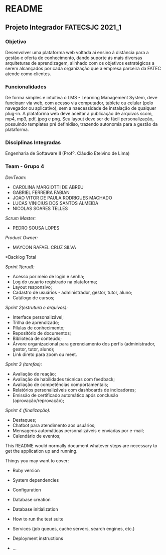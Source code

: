 # README
## Projeto Integrador FATECSJC 2021_1 ##

### Objetivo ###

  Desenvolver uma plataforma web voltada ai ensino á distância para a gestão e oferta de conhecimento, dando suporte ás mais diversas arquiteturas de aprendizagem, alinhado com os objetivos estratégicos a serem alcançados por cada organização que a empresa parceira da FATEC atende como clientes.

### Funcionalidades ###

  De forma simples e intuitiva o LMS - Learning Management System, deve funcioanr via web, com acesso via computador, tablete ou celular (pelo navegador ou aplicativo), sem a naecessidade de instalação de qualquer plug-in. A plataforma web deve aceitar a publicação de arquivos scom, mp4, mp3, pdf, jpeg e png. Seu layout deve ser de fácil personalização, possuindo templates pré definidiso, trazendo autonomia para a gestão da plataforma.

### Disciplinas Integradas ###

Engenharia de Softaware II (Profº. Cláudio Etelvino de Lima)


### Team - Grupo 4 ###

*DevTeam:*

- CAROLINA MARGIOTTI DE ABREU 
- GABRIEL FERREIRA FABIAN
- JOAO VITOR DE PAULA RODRIGUES MACHADO
- LUCAS VINICIUS DOS SANTOS ALMEIDA
- NICOLAS SOARES TELLES


*Scrum Master:*
- PEDRO SOUSA LOPES


*Product Owner:*
- MAYCON RAFAEL CRUZ SILVA
  
 *Backlog Total

*Sprint 1(crud):*
-	Acesso por meio de login e senha;
-	Log do usuario registrado na plataforma;
-	Layout responsivo;
-	Cadastro de usuários - administrador, gestor, tutor, aluno;
-	Catálogo de cursos;

*Sprint 2(estrutura e arquivos):*
-	Interface personalizável;
-	Trilha de aprendizado; 
-	Pílulas de conhecimento; 
-	Repositório de documentos;
-	Biblioteca de conteúdo;
-	Árvore organizacional para gerenciamento dos perfis (administrador, gestor, tutor, aluno);
-	Link direto para zoom ou meet. 

*Sprint 3 (tarefas):*
-	Avaliação de reação;
-	Avaliação de habilidades técnicas com feedback; 
-	Avaliação de competências comportamentais; 
-	Relatórios personalizáveis com dashboards de indicadores; 
-	Emissão de certificado automático após conclusão (aprovação/reprovação);

*Sprint 4 (finalização):*
-	Destaques; 
-	Chatbot para atendimento aos usuários; 
-	Mensagens automáticas personalizáveis e enviadas por e-mail; 
-	Calendário de eventos;


This README would normally document whatever steps are necessary to get the
application up and running.

Things you may want to cover:

* Ruby version

* System dependencies

* Configuration

* Database creation

* Database initialization

* How to run the test suite

* Services (job queues, cache servers, search engines, etc.)

* Deployment instructions

* ...
